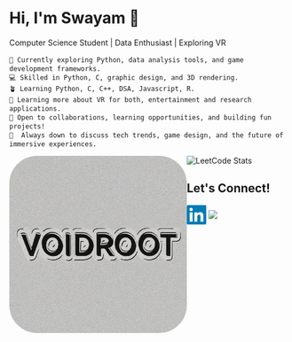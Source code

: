 # Hi, I'm Swayam 👋
Computer Science Student | Data Enthusiast |  Exploring VR

```first
🔭 Currently exploring Python, data analysis tools, and game development frameworks.
💻 Skilled in Python, C, graphic design, and 3D rendering.
🪴 Learning Python, C, C++, DSA, Javascript, R.
🌱 Learning more about VR for both, entertainment and research applications.
🤔 Open to collaborations, learning opportunities, and building fun projects!
💬  Always down to discuss tech trends, game design, and the future of immersive experiences. 
```

<img src="VoidRoot.png" width="320px" align="left" style="border-radius: 50px;">

![LeetCode Stats](https://leetcard.jacoblin.cool/SwayamTakkamore?ext=heatmap&theme=wtf&font=M+PLUS+Rounded+1c&border=1&radius=20)

**Let's Connect!**
----------------------
[<link href='https://unpkg.com/css.gg@2.0.0/icons/css/mail.css' rel='stylesheet'>](mailto:takkamoreswayam@gmail.com)
[<img src="linkedin.png" height="35px" align="center">](https://www.linkedin.com/in/swayam-voidroot)
[<img src="https://unpkg.com/css.gg@2.0.0/icons/css/instagram.css" height="40px" align="center">](https://www.instagram.com/swayam_voidroot)

